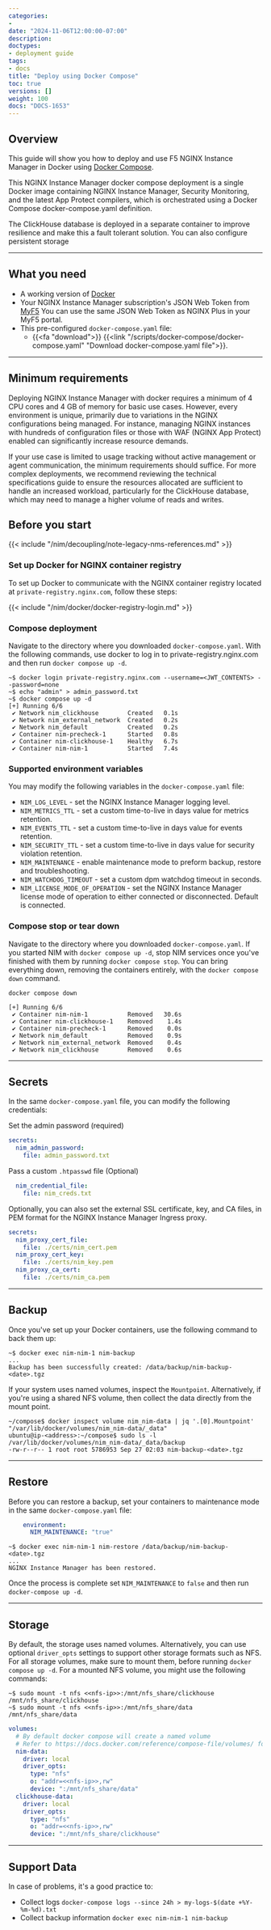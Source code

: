 ```yaml
---
categories:
- 
date: "2024-11-06T12:00:00-07:00"
description: 
doctypes:
- deployment guide
tags:
- docs
title: "Deploy using Docker Compose"
toc: true
versions: []
weight: 100
docs: "DOCS-1653"
---
```



## Overview

This guide will show you how to deploy and use F5 NGINX Instance Manager in Docker using [Docker Compose](https://docs.docker.com/compose/). 

This NGINX Instance Manager docker compose deployment is a single Docker image containing NGINX Instance Manager, Security Monitoring, and the latest App Protect compilers, which is orchestrated using a Docker Compose docker-compose.yaml definition. 

The ClickHouse database is deployed in a separate container to improve resilience and make this a fault tolerant solution. You can also configure persistent storage

---

## What you need

- A working version of [Docker](https://docs.docker.com/get-docker/)
- Your NGINX Instance Manager subscription's JSON Web Token from [MyF5](https://my.f5.com/manage/s/subscriptions) You can use the same JSON Web Token as NGINX Plus in your MyF5 portal.
- This pre-configured `docker-compose.yaml` file:
  - {{<fa "download">}} {{<link "/scripts/docker-compose/docker-compose.yaml" "Download docker-compose.yaml file">}}.
  
---

## Minimum requirements

Deploying NGINX Instance Manager with docker requires a minimum of 4 CPU cores and 4 GB of memory for basic use cases. However, every environment is unique, primarily due to variations in the NGINX configurations being managed. For instance, managing NGINX instances with hundreds of configuration files or those with WAF (NGINX App Protect) enabled can significantly increase resource demands.

If your use case is limited to usage tracking without active management or agent communication, the minimum requirements should suffice. For more complex deployments, we recommend reviewing the technical specifications guide to ensure the resources allocated are sufficient to handle an increased workload, particularly for the ClickHouse database, which may need to manage a higher volume of reads and writes.

## Before you start

{{< include "/nim/decoupling/note-legacy-nms-references.md" >}}

### Set up Docker for NGINX container registry

To set up Docker to communicate with the NGINX container registry located at `private-registry.nginx.com`, follow these steps:

{{< include "/nim/docker/docker-registry-login.md" >}}

### Compose deployment

Navigate to the directory where you downloaded `docker-compose.yaml`. With the following commands, use docker to log in to private-registry.nginx.com and then run `docker compose up -d`.

```shell
~$ docker login private-registry.nginx.com --username=<JWT_CONTENTS> --password=none
~$ echo "admin" > admin_password.txt
~$ docker compose up -d
[+] Running 6/6
 ✔ Network nim_clickhouse        Created   0.1s
 ✔ Network nim_external_network  Created   0.2s
 ✔ Network nim_default           Created   0.2s
 ✔ Container nim-precheck-1      Started   0.8s
 ✔ Container nim-clickhouse-1    Healthy   6.7s
 ✔ Container nim-nim-1           Started   7.4s
```

### Supported environment variables

You may modify the following variables in the `docker-compose.yaml` file:

- `NIM_LOG_LEVEL` - set the NGINX Instance Manager logging level.
- `NIM_METRICS_TTL` - set a custom time-to-live in days value for metrics retention.
- `NIM_EVENTS_TTL` -  set a custom time-to-live in days value for events retention.
- `NIM_SECURITY_TTL` -  set a custom time-to-live in days value for security violation retention.
- `NIM_MAINTENANCE` - enable maintenance mode to preform backup, restore and troubleshooting.
- `NIM_WATCHDOG_TIMEOUT` - set a custom dpm watchdog timeout in seconds.
- `NIM_LICENSE_MODE_OF_OPERATION` - set the NGINX Instance Manager license mode of operation to either connected or disconnected. Default is connected.

### Compose stop or tear down

Navigate to the directory where you downloaded `docker-compose.yaml`. If you started NIM with `docker compose up -d`, stop NIM services once you've finished with them by running `docker compose stop`. You can bring everything down, removing the containers entirely, with the `docker compose down` command.

```shell
docker compose down
```
```
[+] Running 6/6
 ✔ Container nim-nim-1           Removed   30.6s
 ✔ Container nim-clickhouse-1    Removed    1.4s
 ✔ Container nim-precheck-1      Removed    0.0s
 ✔ Network nim_default           Removed    0.9s
 ✔ Network nim_external_network  Removed    0.4s
 ✔ Network nim_clickhouse        Removed    0.6s
```

---

## Secrets

In the same `docker-compose.yaml` file, you can modify the following credentials:

Set the admin password (required)

```yaml
secrets:
  nim_admin_password:
    file: admin_password.txt
```

Pass a custom `.htpasswd` file (Optional)

```yaml
  nim_credential_file:
    file: nim_creds.txt
```

Optionally, you can also set the external SSL certificate, key, and CA files, in PEM format for the NGINX Instance Manager Ingress proxy.

```yaml
secrets:
  nim_proxy_cert_file:
    file: ./certs/nim_cert.pem
  nim_proxy_cert_key:
    file: ./certs/nim_key.pem
  nim_proxy_ca_cert:
    file: ./certs/nim_ca.pem
```

---

## Backup 

Once you've set up your Docker containers, use the following command to back them up:

```shell
~$ docker exec nim-nim-1 nim-backup
...
Backup has been successfully created: /data/backup/nim-backup-<date>.tgz
```

If your system uses named volumes, inspect the `Mountpoint`. Alternatively, if you're using a shared NFS volume, then collect the data directly from the mount point.

```shell
~/compose$ docker inspect volume nim_nim-data | jq '.[0].Mountpoint'
"/var/lib/docker/volumes/nim_nim-data/_data"
ubuntu@ip-<address>:~/compose$ sudo ls -l /var/lib/docker/volumes/nim_nim-data/_data/backup
-rw-r--r-- 1 root root 5786953 Sep 27 02:03 nim-backup-<date>.tgz
```

---

## Restore 

Before you can restore a backup, set your containers to maintenance mode in the same `docker-compose.yaml` file:

```yaml
    environment:
      NIM_MAINTENANCE: "true"
```

```shell
~$ docker exec nim-nim-1 nim-restore /data/backup/nim-backup-<date>.tgz
...
NGINX Instance Manager has been restored.
```

Once the process is complete set `NIM_MAINTENANCE` to `false` and then run `docker-compose up -d`.

---

## Storage

By default, the storage uses named volumes. Alternatively, you can use optional `driver_opts` settings to support other storage formats such as NFS.
For all storage volumes, make sure to mount them, before running `docker compose up -d`. For a mounted NFS volume, you might use the following commands:

```shell
~$ sudo mount -t nfs <<nfs-ip>>:/mnt/nfs_share/clickhouse /mnt/nfs_share/clickhouse
~$ sudo mount -t nfs <<nfs-ip>>:/mnt/nfs_share/data /mnt/nfs_share/data
```

```yaml
volumes:
  # By default docker compose will create a named volume 
  # Refer to https://docs.docker.com/reference/compose-file/volumes/ for additional storage options such as NFS 
  nim-data:
    driver: local
    driver_opts:
      type: "nfs"
      o: "addr=<<nfs-ip>>,rw"
      device: ":/mnt/nfs_share/data"
  clickhouse-data:
    driver: local
    driver_opts:
      type: "nfs"
      o: "addr=<<nfs-ip>>,rw"
      device: ":/mnt/nfs_share/clickhouse"
```

---

## Support Data 

In case of problems, it's a good practice to:

- Collect logs `docker-compose logs --since 24h > my-logs-$(date +%Y-%m-%d).txt`
- Collect backup information `docker exec nim-nim-1 nim-backup`
